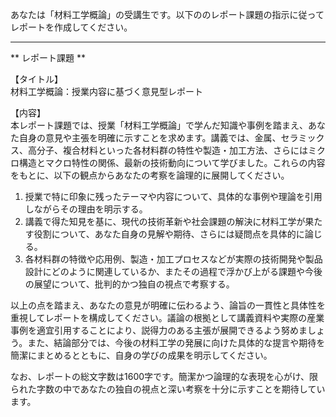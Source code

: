 あなたは「材料工学概論」の受講生です。以下ののレポート課題の指示に従ってレポートを作成してください。

---------------------------------------
** レポート課題 **

【タイトル】  
材料工学概論：授業内容に基づく意見型レポート

【内容】  
本レポート課題では、授業「材料工学概論」で学んだ知識や事例を踏まえ、あなた自身の意見や主張を明確に示すことを求めます。講義では、金属、セラミックス、高分子、複合材料といった各材料群の特性や製造・加工方法、さらにはミクロ構造とマクロ特性の関係、最新の技術動向について学びました。これらの内容をもとに、以下の観点からあなたの考察を論理的に展開してください。

1. 授業で特に印象に残ったテーマや内容について、具体的な事例や理論を引用しながらその理由を明示する。  
2. 講義で得た知見を基に、現代の技術革新や社会課題の解決に材料工学が果たす役割について、あなた自身の見解や期待、さらには疑問点を具体的に論じる。  
3. 各材料群の特徴や応用例、製造・加工プロセスなどが実際の技術開発や製品設計にどのように関連しているか、またその過程で浮かび上がる課題や今後の展望について、批判的かつ独自の視点で考察する。  

以上の点を踏まえ、あなたの意見が明確に伝わるよう、論旨の一貫性と具体性を重視してレポートを構成してください。議論の根拠として講義資料や実際の産業事例を適宜引用することにより、説得力のある主張が展開できるよう努めましょう。また、結論部分では、今後の材料工学の発展に向けた具体的な提言や期待を簡潔にまとめるとともに、自身の学びの成果を明示してください。

なお、レポートの総文字数は1600字です。簡潔かつ論理的な表現を心がけ、限られた字数の中であなたの独自の視点と深い考察を十分に示すことを期待しています。